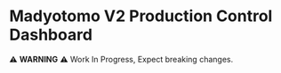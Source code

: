 # Madyotomo V2 Production Control Dashboard

⚠️ **WARNING** ⚠️
Work In Progress, Expect breaking changes.